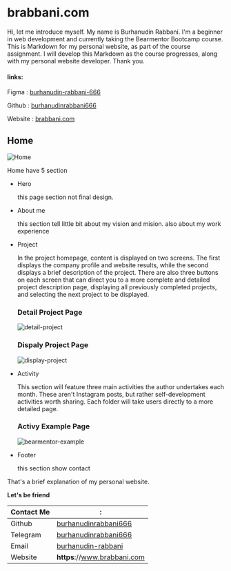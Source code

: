 # brabbani.com

Hi, let me introduce myself. My name is Burhanudin Rabbani. I'm a beginner in web development and currently taking the Bearmentor Bootcamp course. This is Markdown for my personal website, as part of the course assignment. I will develop this Markdown as the course progresses, along with my personal website developer. Thank you.

#### links:

Figma : [burhanudin-rabbani-666](https://www.figma.com/design/EXKlqZM6jUT3nMCf7XKO3r/brabbani.com?node-id=0-1&t=ElEnzI8HPoOgV6jB-1)

Github : [burhanudinrabbani666]()

Website : [brabbani.com](https://www.brabbani.com)

## Home

![Home](/brabbani/Red/home.png)

Home have 5 section

- Hero

  this page section not final design.

- About me

  this section tell little bit about my vision and mision. also about my work experience

- Project

  In the project homepage, content is displayed on two screens. The first displays the company profile and website results, while the second displays a brief description of the project. There are also three buttons on each screen that can direct you to a more complete and detailed project description page, displaying all previously completed projects, and selecting the next project to be displayed.

  ### Detail Project Page

  ![detail-project](/brabbani/Red/detail-project.png)

  ### Dispaly Project Page

  ![display-project](/brabbani/Red/project.png)

- Activity

  This section will feature three main activities the author undertakes each month. These aren't Instagram posts, but rather self-development activities worth sharing. Each folder will take users directly to a more detailed page.

  ### Activy Example Page

  ![bearmentor-example](/brabbani/Red/experience-bearmentor-bootcamp.png)

- Footer

  this section show contact

That's a brief explanation of my personal website.

**Let's be friend**

| Contact Me | :                                                               |
| ---------- | --------------------------------------------------------------- |
| Github     | [burhanudinrabbani666](https://github.com/burhanudinrabbani666) |
| Telegram   | [burhanudinrabbani666](https://t.me/burhanudinrabbani666)       |
| Email      | [burhanudin-rabbani]()                                          |
| Website    | **https**://www.brabbani.com                                    |
